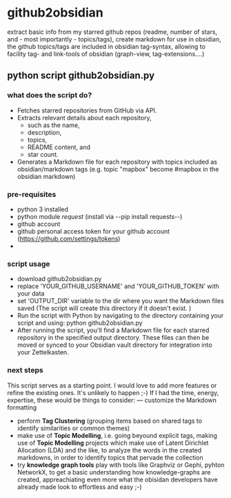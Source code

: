 # github2obsidian
extract basic info from my starred github repos (readme, number of stars, and - most importantly - topics/tags), create markdown for use in obsidian, the github topics/tags are included in obsidian tag-syntax, allowing to facility tag- and link-tools of obsidian (graph-view, tag-extensions....)

## python script github2obsidian.py
### what does the script do?
- Fetches starred repositories from GitHub via API.
- Extracts relevant details about each repository,
  - such as the name,
  - description,
  - topics,
  - README content, and
  - star count.
- Generates a Markdown file for each repository with topics included as obsidian/markdown tags (e.g. topic "mapbox" become #mapbox in the obsidian markdown)

### pre-requisites
- python 3 installed
- python module *request* (install via --pip install requests--)
- github account
- github personal access token for your github account (https://github.com/settings/tokens)
- 
### script usage
- download github2obsidian.py
- replace 'YOUR_GITHUB_USERNAME' and 'YOUR_GITHUB_TOKEN' with your data
- set 'OUTPUT_DIR' variable to the dir where you want the Markdown files saved (The script will create this directory if it doesn't exist.
)
- Run the script with Python by navigating to the directory containing your script and using: python github2obsidian.py
- After running the script, you'll find a Markdown file for each starred repository in the specified output directory. These files can then be moved or synced to your Obsidian vault directory for integration into your Zettelkasten.

### next steps
This script serves as a starting point. 
I would love to add more features or refine the existing ones.
It's unlikely to happen ;-) 
If I had the time, energy, expertise, these would be things to consider:
— customize the Markdown formatting
- perform **Tag Clustering** (grouping items based on shared tags to identify similarities or common themes)
- make use of **Topic Modelling**, i.e. going beyound explicit tags, making use of  **Topic Modelling** projects which make use of Latent Dirichlet Allocation (LDA) and the like, to analyze the words in the created markdowns, in order to identify topics that pervade the collection
- try **knowledge graph tools** play with tools like Graphviz or Gephi, pyhton NetworkX, to get a basic understanding how knowledge-graphs are created, appreachiating even more what the obisidan developers have already made look to effortless and easy ;-)
